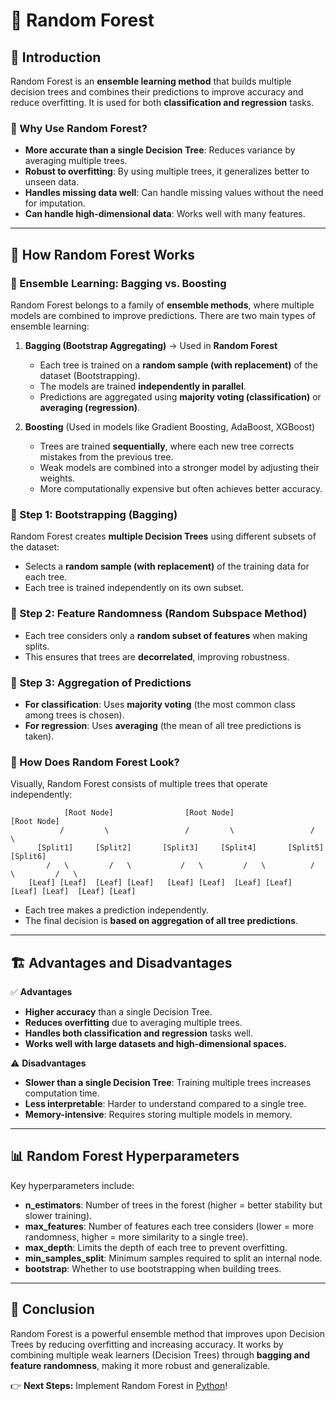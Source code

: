 # 📘 Random Forest

## 📌 Introduction
Random Forest is an **ensemble learning method** that builds multiple decision trees and combines their predictions to improve accuracy and reduce overfitting. It is used for both **classification and regression** tasks.

### 🔹 Why Use Random Forest?
- **More accurate than a single Decision Tree**: Reduces variance by averaging multiple trees.
- **Robust to overfitting**: By using multiple trees, it generalizes better to unseen data.
- **Handles missing data well**: Can handle missing values without the need for imputation.
- **Can handle high-dimensional data**: Works well with many features.

---

## 📐 How Random Forest Works
### 🔹 Ensemble Learning: Bagging vs. Boosting
Random Forest belongs to a family of **ensemble methods**, where multiple models are combined to improve predictions. There are two main types of ensemble learning:

1. **Bagging (Bootstrap Aggregating)** → Used in **Random Forest**
   - Each tree is trained on a **random sample (with replacement)** of the dataset (Bootstrapping).
   - The models are trained **independently in parallel**.
   - Predictions are aggregated using **majority voting (classification)** or **averaging (regression)**.

2. **Boosting** (Used in models like Gradient Boosting, AdaBoost, XGBoost)
   - Trees are trained **sequentially**, where each new tree corrects mistakes from the previous tree.
   - Weak models are combined into a stronger model by adjusting their weights.
   - More computationally expensive but often achieves better accuracy.

### 🔹 Step 1: Bootstrapping (Bagging)
Random Forest creates **multiple Decision Trees** using different subsets of the dataset:
- Selects a **random sample (with replacement)** of the training data for each tree.
- Each tree is trained independently on its own subset.

### 🔹 Step 2: Feature Randomness (Random Subspace Method)
- Each tree considers only a **random subset of features** when making splits.
- This ensures that trees are **decorrelated**, improving robustness.

### 🔹 Step 3: Aggregation of Predictions
- **For classification**: Uses **majority voting** (the most common class among trees is chosen).
- **For regression**: Uses **averaging** (the mean of all tree predictions is taken).

### 🔹 How Does Random Forest Look?
Visually, Random Forest consists of multiple trees that operate independently:
```
            [Root Node]                [Root Node]                 [Root Node]
           /         \                 /         \                 /         \
      [Split1]     [Split2]       [Split3]     [Split4]       [Split5]     [Split6]
        /   \         /   \           /   \         /   \          /   \         /   \
    [Leaf] [Leaf]  [Leaf] [Leaf]   [Leaf] [Leaf]  [Leaf] [Leaf]  [Leaf] [Leaf]  [Leaf] [Leaf]
```
- Each tree makes a prediction independently.
- The final decision is **based on aggregation of all tree predictions**.

---

## 🏗️ Advantages and Disadvantages
✅ **Advantages**
- **Higher accuracy** than a single Decision Tree.
- **Reduces overfitting** due to averaging multiple trees.
- **Handles both classification and regression** tasks well.
- **Works well with large datasets and high-dimensional spaces.**

⚠️ **Disadvantages**
- **Slower than a single Decision Tree**: Training multiple trees increases computation time.
- **Less interpretable**: Harder to understand compared to a single tree.
- **Memory-intensive**: Requires storing multiple models in memory.

---

## 📊 Random Forest Hyperparameters
Key hyperparameters include:
- **n_estimators**: Number of trees in the forest (higher = better stability but slower training).
- **max_features**: Number of features each tree considers (lower = more randomness, higher = more similarity to a single tree).
- **max_depth**: Limits the depth of each tree to prevent overfitting.
- **min_samples_split**: Minimum samples required to split an internal node.
- **bootstrap**: Whether to use bootstrapping when building trees.

---

## 📌 Conclusion
Random Forest is a powerful ensemble method that improves upon Decision Trees by reducing overfitting and increasing accuracy. It works by combining multiple weak learners (Decision Trees) through **bagging and feature randomness**, making it more robust and generalizable.

👉 **Next Steps:** Implement Random Forest in [Python](/notebooks/01_Supervised_Learning/02_Tree_Based_Models/02_Random_Forest.ipynb)!

